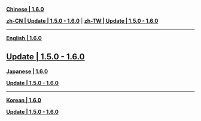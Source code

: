 **[Chinese | 1.6.0](https://autopatchcn.bhsr.com/client/cn/20231215090743_ffCg5V2j0gON2tvr/PC/Chinese.zip)**

**[zh-CN | Update | 1.5.0 - 1.6.0](https://autopatchcn.bhsr.com/client/hkrpg_cn/33/zh-cn_1.5.0_1.6.0_hdiff_s6iunpdeBXTcqYGw.zip)** | 
**[zh-TW | Update | 1.5.0 - 1.6.0](https://autopatchcn.bhsr.com/client/hkrpg_cn/33/zh-tw_1.5.0_1.6.0_hdiff_i3VdYwWoZyIra5ju.zip)**

---

**[English | 1.6.0](https://autopatchcn.bhsr.com/client/cn/20231215090743_ffCg5V2j0gON2tvr/PC/English.zip)**

**[Update | 1.5.0 - 1.6.0](https://autopatchcn.bhsr.com/client/hkrpg_cn/33/en-us_1.5.0_1.6.0_hdiff_Cm5WeNnawEg9HtGZ.zip)**
---

**[Japanese | 1.6.0](https://autopatchcn.bhsr.com/client/cn/20231215090743_ffCg5V2j0gON2tvr/PC/Japanese.zip)**

**[Update | 1.5.0 - 1.6.0](https://autopatchcn.bhsr.com/client/hkrpg_cn/33/ja-jp_1.5.0_1.6.0_hdiff_u3MlzpydKDRY2PGk.zip)**

---

**[Korean | 1.6.0](https://autopatchcn.bhsr.com/client/cn/20231215090743_ffCg5V2j0gON2tvr/PC/Korean.zip)**

**[Update | 1.5.0 - 1.6.0](https://autopatchcn.bhsr.com/client/hkrpg_cn/33/ko-kr_1.5.0_1.6.0_hdiff_GZp4t5D1TSj7c8MB.zip)**
